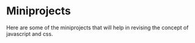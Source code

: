 # Miniprojects
Here are some of the miniprojects that will help in revising the concept of javascript and css.
